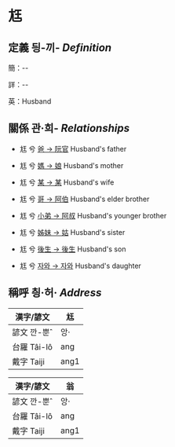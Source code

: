 # 尪
## 定義 딍-끼- _Definition_
簡：--

詳：--

英：Husband

## 關係 관·희- _Relationships_

- 尪 兮 [爸 → 阮官](member57.md) Husband's father

- 尪 兮 [媽 → 娘](member58.md) Husband's mother

- 尪 兮 [某 → 某](member18.md) Husband's wife

- 尪 兮 [哥 → 阿伯](member59.md) Husband's elder brother

- 尪 兮 [小弟 → 阿叔](member60.md) Husband's younger brother

- 尪 兮 [姊妹 → 姑](member61.md) Husband's sister

- 尪 兮 [後生 → 後生](member19.md) Husband's son

- 尪 兮 [자와 → 자와](member20.md) Husband's daughter



## 稱呼 칑·허· _Address_

漢字/諺文 | 尪
--- | ---
諺文 깐-뿐ˆ | 앙·
台羅 Tâi-lô | ang
戴字 Taiji | ang1


漢字/諺文 | 翁
--- | ---
諺文 깐-뿐ˆ | 앙·
台羅 Tâi-lô | ang
戴字 Taiji | ang1


